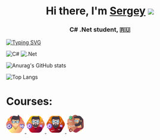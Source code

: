 <h1 align="center">Hi there, I'm <a href="https://vk.com/iamrayff/" target="_blank">Sergey</a> 
<img src="https://github.com/blackcater/blackcater/raw/main/images/Hi.gif" height="32"/></h1>
<h3 align="center">C# .Net student, 🇷🇺</h3>

<!---Пример кода-->
[![Typing SVG](https://readme-typing-svg.herokuapp.com?color=%2336BCF7&lines=I+Love+C_Sharp)](https://git.io/typing-svg)

![C#](https://img.shields.io/badge/c%23-%23239120.svg?style=for-the-badge&logo=csharp&logoColor=white)
![.Net](https://img.shields.io/badge/.NET-5C2D91?style=for-the-badge&logo=.net&logoColor=white)

![Anurag's GitHub stats](https://github-readme-stats.vercel.app/api?username=sergiuscain&theme=aura&show_icons=true)

![Top Langs](https://github-readme-stats.vercel.app/api/top-langs/?username=sergiuscain&theme=aura&show_icons=true)

<h1>Courses:</h1>
<a href="https://stepik.org/cert/2447834"> 
  <img src="images/CSharpBase.png" width="50" >
</a>
<a href="https://stepik.org/cert/2499389"> 
  <img src="images/ProCSharp.png" width="50" >
</a>
<a href="https://stepik.org/cert/2533878"> 
  <img src="images/Linq.png" width="50" >
</a>
<a href="https://stepik.org/cert/2537355"> 
  <img src="images/OOPCSharp.png" width="50" >
</a>

 




